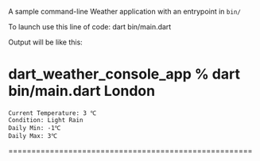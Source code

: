A sample command-line Weather application with an entrypoint in `bin/`

To launch use this line of code:
dart bin/main.dart <city>


Output will be like this:

dart_weather_console_app % dart bin/main.dart London
  =====================================================
    Current Temperature: 3 ℃ 
    Condition: Light Rain
    Daily Min: -1℃ 
    Daily Max: 3℃ 
  =====================================================